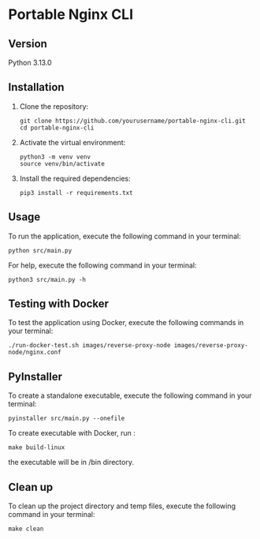 # Portable Nginx CLI

## Version

Python 3.13.0

## Installation

1. Clone the repository:
   ```
   git clone https://github.com/yourusername/portable-nginx-cli.git
   cd portable-nginx-cli
   ```

2. Activate the virtual environment:
   ```
   python3 -m venv venv
   source venv/bin/activate
   ```

3. Install the required dependencies:
   ```
   pip3 install -r requirements.txt
   ```

## Usage

To run the application, execute the following command in your terminal:
```
python src/main.py
```

For help, execute the following command in your terminal:
```
python3 src/main.py -h
```

## Testing with Docker

To test the application using Docker, execute the following commands in your terminal:

```
./run-docker-test.sh images/reverse-proxy-node images/reverse-proxy-node/nginx.conf
```

## PyInstaller

To create a standalone executable, execute the following command in your terminal:
```
pyinstaller src/main.py --onefile
```

To create executable with Docker, run :

```
make build-linux
```

the executable will be in /bin directory.

## Clean up

To clean up the project directory and temp files, execute the following command in your terminal:
```
make clean
```